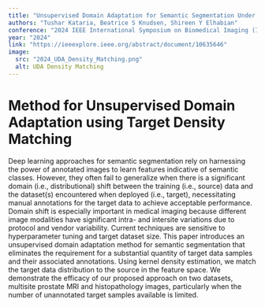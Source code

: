 ```yaml
---
title: "Unsupervised Domain Adaptation for Semantic Segmentation Under Target Data Scarcity"
authors: "Tushar Kataria, Beatrice S Knudsen, Shireen Y Elhabian"
conference: "2024 IEEE International Symposium on Biomedical Imaging (ISBI)"
year: "2024"
link: "https://ieeexplore.ieee.org/abstract/document/10635646"
image:
  src: "2024_UDA_Density_Matching.png"
  alt: UDA Density Matching
---
```


# Method for Unsupervised Domain Adaptation using Target Density Matching

Deep learning approaches for semantic segmentation rely on harnessing the power of annotated images to learn features indicative of semantic classes. However, they often fail to generalize when there is a significant domain (i.e., distributional) shift between the training (i.e., source) data and the dataset(s) encountered when deployed (i.e., target), necessitating manual annotations for the target data to achieve acceptable performance. Domain shift is especially important in medical imaging because different image modalities have significant intra- and intersite variations due to protocol and vendor variability. Current techniques are sensitive to hyperparameter tuning and target dataset size. This paper introduces an unsupervised domain adaptation method for semantic segmentation that eliminates the requirement for a substantial quantity of target data samples and their associated annotations. Using kernel density estimation, we match the target data distribution to the source in the feature space. We demonstrate the efficacy of our proposed approach on two datasets, multisite prostate MRI and histopathology images, particularly when the number of unannotated target samples available is limited.
